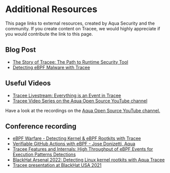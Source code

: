 # Additional Resources

This page links to external resources, created by Aqua Security and the community. If you create content on Tracee, we would highly appreciate if you would contribute the link to this page.

## Blog Post
* [The Story of Tracee: The Path to Runtime Security Tool](https://blog.aquasec.com/open-source-container-runtime-security)
* [Detecting eBPF Malware with Tracee](https://blog.aquasec.com/detecting-ebpf-malware-with-tracee)

## Useful Videos

* [Tracee Livestream: Everything is an Event in Tracee](https://www.youtube.com/live/keqVe4d71uk?feature=share)
* [Tracee Video Series on the Aqua Open Source YouTube channel](https://www.youtube.com/watch?v=ddkTX9vAHqE&list=PLRdPssLrT8d2Jp71pkgDTjq2fm_8P7Nqk)

Have a look at the recordings on the [Aqua Open Source YouTube channel.](https://www.youtube.com/channel/UCZd5NF4XJRaU-yfextsY-pw)

## Conference recording

* [eBPF Warfare - Detecting Kernel & eBPF Rootkits with Tracee](https://youtu.be/0MjVan5lQd0)
* [Verifiable GitHub Actions with eBPF - Jose Donizetti, Aqua](https://www.youtube.com/watch?v=6vNt9JMU9p4) 
* [Tracee Features and Internals: High Throughput of eBPF Events for Execution Patterns Detections](https://youtu.be/xdEVGT5vAIM)
* [BlackHat Arsenal 2022: Detecting Linux kernel rootkits with Aqua Tracee](https://youtu.be/EATX8g3sh-0)
* [Tracee presentation at BlackHat USA 2021](https://youtu.be/LXP2tdBPNj8)